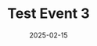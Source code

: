 ---
title: Test Event 3
date: 2025-02-15
start: 7:20 PM
end: 9:22 PM
description: This is the description.
location: The Avalon Ballroom
---